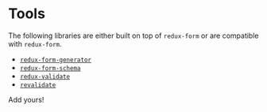 # Tools

The following libraries are either built on top of `redux-form` or are compatible with `redux-form`.

* [`redux-form-generator`](https://github.com/lemonCMS/redux-form-generator)
* [`redux-form-schema`](https://github.com/inlight-media/redux-form-schema)
* [`redux-validate`](https://github.com/ashtonwar/redux-validate)
* [`revalidate`](https://github.com/jfairbank/revalidate)

Add yours!
